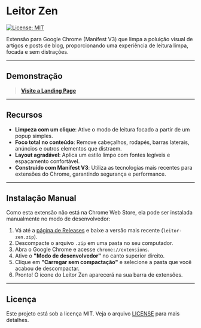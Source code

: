 # Leitor Zen

[![License: MIT](https://img.shields.io/badge/License-MIT-blue.svg)](https://opensource.org/licenses/MIT)

Extensão para Google Chrome (Manifest V3) que limpa a poluição visual de artigos e posts de blog, proporcionando uma experiência de leitura limpa, focada e sem distrações.

---

## Demonstração

> **[Visite a Landing Page](https://victorbalencar.github.io/bootcamp2-chrome-ext-VictorBAlencar/)**

---

## Recursos

-   **Limpeza com um clique**: Ative o modo de leitura focado a partir de um popup simples.
-   **Foco total no conteúdo**: Remove cabeçalhos, rodapés, barras laterais, anúncios e outros elementos que distraem.
-   **Layout agradável**: Aplica um estilo limpo com fontes legíveis e espaçamento confortável.
-   **Construído com Manifest V3**: Utiliza as tecnologias mais recentes para extensões do Chrome, garantindo segurança e performance.

---

## Instalação Manual

Como esta extensão não está na Chrome Web Store, ela pode ser instalada manualmente no modo de desenvolvedor:

1.  Vá até a [página de Releases](https://github.com/VictorBAlencar/bootcamp2-chrome-ext-VictorBAlencar/releases) e baixe a versão mais recente (`leitor-zen.zip`).
2.  Descompacte o arquivo `.zip` em uma pasta no seu computador.
3.  Abra o Google Chrome e acesse `chrome://extensions`.
4.  Ative o **"Modo de desenvolvedor"** no canto superior direito.
5.  Clique em **"Carregar sem compactação"** e selecione a pasta que você acabou de descompactar.
6.  Pronto! O ícone do Leitor Zen aparecerá na sua barra de extensões.

---

## Licença

Este projeto está sob a licença MIT. Veja o arquivo [LICENSE](LICENSE) para mais detalhes.
